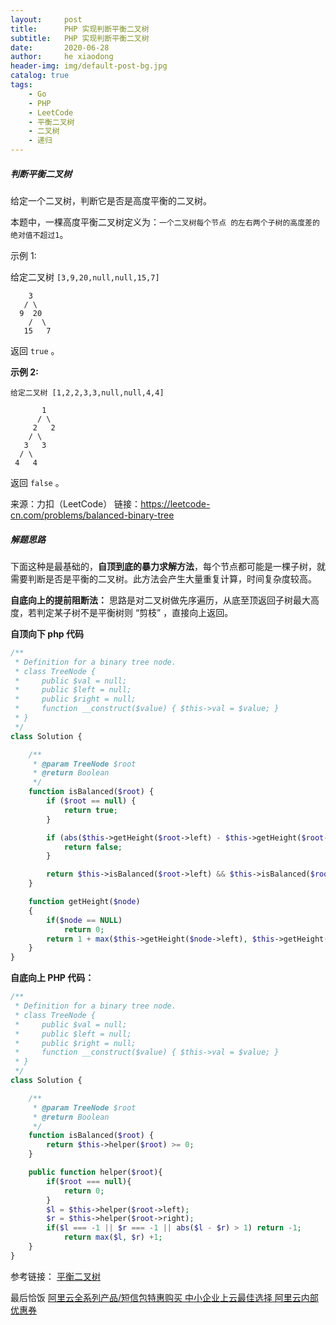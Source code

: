 ```yaml
---
layout:     post
title:      PHP 实现判断平衡二叉树
subtitle:   PHP 实现判断平衡二叉树
date:       2020-06-28
author:     he xiaodong
header-img: img/default-post-bg.jpg
catalog: true
tags:
    - Go
    - PHP
    - LeetCode
    - 平衡二叉树
    - 二叉树
    - 递归
---
```


##### 判断平衡二叉树
给定一个二叉树，判断它是否是高度平衡的二叉树。

本题中，一棵高度平衡二叉树定义为：`一个二叉树每个节点 的左右两个子树的高度差的绝对值不超过1`。

示例 1:

给定二叉树 `[3,9,20,null,null,15,7]`
```
    3
   / \
  9  20
    /  \
   15   7
```
返回 `true` 。

**示例 2:**
```
给定二叉树 [1,2,2,3,3,null,null,4,4]

       1
      / \
     2   2
    / \
   3   3
  / \
 4   4
```
返回 `false` 。

来源：力扣（LeetCode）
链接：https://leetcode-cn.com/problems/balanced-binary-tree

##### 解题思路
下面这种是最基础的，**自顶到底的暴力求解方法**，每个节点都可能是一棵子树，就需要判断是否是平衡的二叉树。此方法会产生大量重复计算，时间复杂度较高。

**自底向上的提前阻断法：** 思路是对二叉树做先序遍历，从底至顶返回子树最大高度，若判定某子树不是平衡树则 “剪枝” ，直接向上返回。

**自顶向下 php 代码**
```php
/**
 * Definition for a binary tree node.
 * class TreeNode {
 *     public $val = null;
 *     public $left = null;
 *     public $right = null;
 *     function __construct($value) { $this->val = $value; }
 * }
 */
class Solution {

    /**
     * @param TreeNode $root
     * @return Boolean
     */
    function isBalanced($root) {
        if ($root == null) {
            return true;
        }

        if (abs($this->getHeight($root->left) - $this->getHeight($root->right)) > 1) {
            return false;
        }

        return $this->isBalanced($root->left) && $this->isBalanced($root->right);
    }

    function getHeight($node)
    {
        if($node == NULL)
            return 0;
        return 1 + max($this->getHeight($node->left), $this->getHeight($node->right));
    }
}
```

**自底向上 PHP 代码：**
```php
/**
 * Definition for a binary tree node.
 * class TreeNode {
 *     public $val = null;
 *     public $left = null;
 *     public $right = null;
 *     function __construct($value) { $this->val = $value; }
 * }
 */
class Solution {

    /**
     * @param TreeNode $root
     * @return Boolean
     */
    function isBalanced($root) {
        return $this->helper($root) >= 0;
    }

    public function helper($root){
        if($root === null){
            return 0;
        }
        $l = $this->helper($root->left);
        $r = $this->helper($root->right);
        if($l === -1 || $r === -1 || abs($l - $r) > 1) return -1;
            return max($l, $r) +1;
    }
}
```

参考链接： [平衡二叉树](https://leetcode-cn.com/problems/balanced-binary-tree/solution/balanced-binary-tree-di-gui-fang-fa-by-jin40789108/)


最后恰饭 [阿里云全系列产品/短信包特惠购买 中小企业上云最佳选择 阿里云内部优惠券](https://www.aliyun.com/minisite/goods?userCode=0amqgcs9)